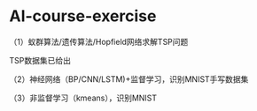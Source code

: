 # AI-course-exercise
（1）蚁群算法/遗传算法/Hopfield网络求解TSP问题

TSP数据集已给出

（2）神经网络（BP/CNN/LSTM)+监督学习，识别MNIST手写数据集

（3）非监督学习（kmeans），识别MNIST

